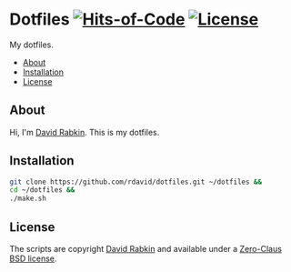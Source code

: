 # Dotfiles [![Hits-of-Code](https://hitsofcode.com/github/rdavid/dotfiles?branch=master)](https://hitsofcode.com/view/github/rdavid/dotfiles?branch=master) [![License](https://img.shields.io/badge/license-0BSD-green)](https://github.com/rdavid/dotfiles/blob/master/LICENSE)
My dotfiles.

* [About](#about)
* [Installation](#installation)
* [License](#license)

## About
Hi, I'm [David Rabkin](http://cv.rabkin.co.il). This is my dotfiles.

## Installation
```sh
git clone https://github.com/rdavid/dotfiles.git ~/dotfiles &&
cd ~/dotfiles &&
./make.sh
```
## License
The scripts are copyright [David Rabkin](http://cv.rabkin.co.il) and available under a [Zero-Claus BSD license](https://github.com/rdavid/dotfiles/blob/master/LICENSE).
